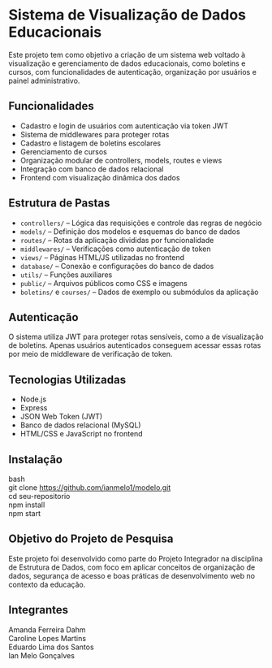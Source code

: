 # Sistema de Visualização de Dados Educacionais

Este projeto tem como objetivo a criação de um sistema web voltado à visualização e gerenciamento de dados educacionais, como boletins e cursos, com funcionalidades de autenticação, organização por usuários e painel administrativo.

## Funcionalidades
- Cadastro e login de usuários com autenticação via token JWT
- Sistema de middlewares para proteger rotas
- Cadastro e listagem de boletins escolares
- Gerenciamento de cursos
- Organização modular de controllers, models, routes e views
- Integração com banco de dados relacional
- Frontend com visualização dinâmica dos dados

## Estrutura de Pastas
- `controllers/` – Lógica das requisições e controle das regras de negócio  
- `models/` – Definição dos modelos e esquemas do banco de dados  
- `routes/` – Rotas da aplicação divididas por funcionalidade  
- `middlewares/` – Verificações como autenticação de token  
- `views/` – Páginas HTML/JS utilizadas no frontend  
- `database/` – Conexão e configurações do banco de dados  
- `utils/` – Funções auxiliares  
- `public/` – Arquivos públicos como CSS e imagens  
- `boletins/` e `courses/` – Dados de exemplo ou submódulos da aplicação

## Autenticação
O sistema utiliza JWT para proteger rotas sensíveis, como a de visualização de boletins. Apenas usuários autenticados conseguem acessar essas rotas por meio de middleware de verificação de token.

## Tecnologias Utilizadas
- Node.js
- Express
- JSON Web Token (JWT)
- Banco de dados relacional (MySQL)
- HTML/CSS e JavaScript no frontend

## Instalação
bash  
git clone https://github.com/ianmelo1/modelo.git  
cd seu-repositorio  
npm install  
npm start  

## Objetivo do Projeto de Pesquisa
Este projeto foi desenvolvido como parte do Projeto Integrador na disciplina de Estrutura de Dados, com foco em aplicar conceitos de organização de dados, segurança de acesso e boas práticas de desenvolvimento web no contexto da educação.

## Integrantes
Amanda Ferreira Dahm  
Caroline Lopes Martins  
Eduardo Lima dos Santos  
Ian Melo Gonçalves  
